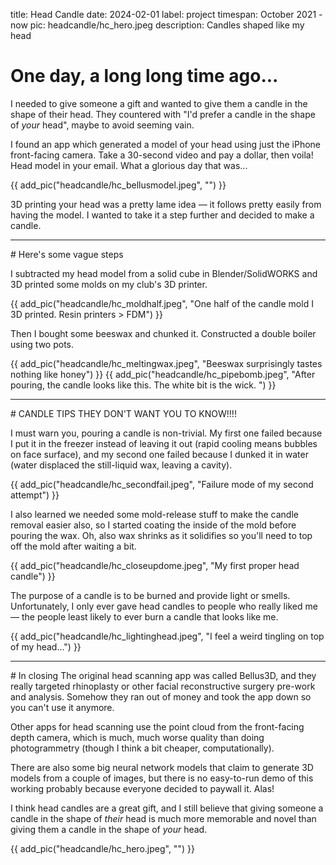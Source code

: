 title: Head Candle
date: 2024-02-01
label: project
timespan: October 2021 - now
pic: headcandle/hc_hero.jpeg
description: Candles shaped like my head

# One day, a long long time ago...
I needed to give someone a gift and wanted to give them a candle in the shape of their head. They countered with "I'd prefer a candle in the shape of *your* head", maybe to avoid seeming vain.

I found an app which generated a model of your head using just the iPhone front-facing camera. Take a 30-second video and pay a dollar, then voila! Head model in your email. What a glorious day that was...

{{ add_pic("headcandle/hc_bellusmodel.jpeg", "") }}

3D printing your head was a pretty lame idea — it follows pretty easily from having the model. I wanted to take it a step further and decided to make a candle. 

<hr>
# Here's some vague steps

I subtracted my head model from a solid cube in Blender/SolidWORKS and 3D printed some molds on my club's 3D printer. 


{{ add_pic("headcandle/hc_moldhalf.jpeg", "One half of the candle mold I 3D printed. Resin printers > FDM") }}


Then I bought some beeswax and chunked it. Constructed a double boiler using two pots. 

{{ add_pic("headcandle/hc_meltingwax.jpeg", "Beeswax surprisingly tastes nothing like honey") }}
{{ add_pic("headcandle/hc_pipebomb.jpeg", "After pouring, the candle looks like this. The white bit is the wick. ") }}

<hr>
# CANDLE TIPS THEY DON'T WANT YOU TO KNOW!!!!

I must warn you, pouring a candle is non-trivial. My first one failed because I put it in the freezer instead of leaving it out (rapid cooling means bubbles on face surface), and my second one failed because I dunked it in water (water displaced the still-liquid wax, leaving a cavity). 


{{ add_pic("headcandle/hc_secondfail.jpeg", "Failure mode of my second attempt") }}

I also learned we needed some mold-release stuff to make the candle removal easier also, so I started coating the inside of the mold before pouring the wax. Oh, also wax shrinks as it solidifies so you'll need to top off the mold after waiting a bit. 

{{ add_pic("headcandle/hc_closeupdome.jpeg", "My first proper head candle") }}

The purpose of a candle is to be burned and provide light or smells. Unfortunately, I only ever gave head candles to people who really liked me — the people least likely to ever burn a candle that looks like me. 

{{ add_pic("headcandle/hc_lightinghead.jpeg", "I feel a weird tingling on top of my head...") }}

<hr>
# In closing
The original head scanning app was called Bellus3D, and they really targeted rhinoplasty or other facial reconstructive surgery pre-work and analysis. Somehow they ran out of money and took the app down so you can't use it anymore. 

Other apps for head scanning use the point cloud from the front-facing depth camera, which is much, much worse quality than doing photogrammetry (though I think a bit cheaper, computationally). 

There are also some big neural network models that claim to generate 3D models from a couple of images, but there is no easy-to-run demo of this working probably because everyone decided to paywall it. Alas!


I think head candles are a great gift, and I still believe that giving someone a candle in the shape of *their* head is much more memorable and novel than giving them a candle in the shape of *your* head. 

{{ add_pic("headcandle/hc_hero.jpeg", "") }}

